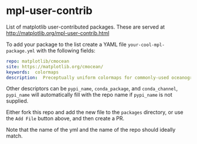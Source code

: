# mpl-user-contrib
List of matplotlib user-contributed packages.  These are served at <http://matplotlib.org/mpl-user-contrib.html>

To add your package to the list create a YAML file `your-cool-mpl-package.yml` with the following fields:

```yml
repo: matplotlib/cmocean
site: https://matplotlib.org/cmocean/
keywords:  colormaps
description:  Preceptually uniform colormaps for commonly-used oceanographic variables
```

Other descriptors can be `pypi_name`, `conda_package`, and `conda_channel`, 
`pypi_name` will automatically fill with the repo name if `pypi_name` is not supplied.  

Either fork this repo and add the new file to the `packages` directory,
or use the `Add File` button above, and then create a PR.

Note that the name of the yml and the name of the repo should ideally match.



